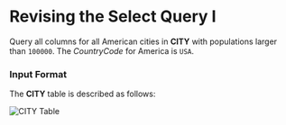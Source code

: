 # Revising the Select Query I
Query all columns for all American cities in **CITY** with populations larger than `100000`. The *CountryCode* for America is `USA`.
### Input Format
The **CITY** table is described as follows:

![CITY Table](image.png)